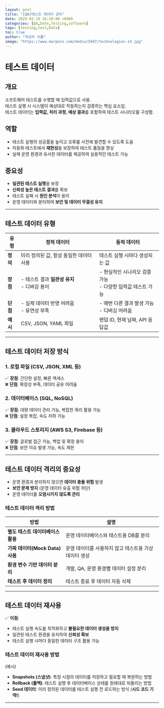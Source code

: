 ```yaml
---
layout: post
title: "[QA]테스트 데이터 관리"
date: 2025-02-19 16:20:00 +0900
categories: [QA,Date,Testing,software]
tags: [testing,test,Data]
toc: true
author: "작성자 이름"
image: "https://www.marposs.com/media/5947/technologies-14.jpg"
---  
```


  # 테스트 데이터

## 개요
소프트웨어 테스트를 수행할 때 입력값으로 사용.  
테스트 실행 시 시스템이 예상대로 작동하는지 검증하는 핵심 요소임.  
테스트 데이터는 **입력값, 처리 과정, 예상 결과**를 포함하여 테스트 시나리오를 구성함.

  
## 역할
- 테스트 실행의 성공률을 높이고 오류를 사전에 발견할 수 있도록 도움
- 자동화 테스트에서 **재현성**을 보장하여 테스트 품질을 향상
- 실제 운영 환경과 유사한 데이터를 제공하여 실용적인 테스트 가능

  
## 중요성
- **일관된 테스트 실행**을 보장
- **신뢰성 높은 테스트 결과**를 확보
- 테스트 실패 시 **원인 분석**이 용이
- 운영 데이터와 분리하여 **보안 및 데이터 무결성 유지**

  
---

## 테스트 데이터 유형

| 유형         | 정적 데이터                                      | 동적 데이터                                      |
|------------|---------------------------------|---------------------------------|
| **정의**       | 미리 정의된 값, 항상 동일한 데이터 사용 | 테스트 실행 시마다 생성되는 값 |
| **장점**       | - 테스트 결과 **일관성 유지**<br>- 디버깅 용이 | - 현실적인 시나리오 검증 가능<br>- 다양한 입력값 테스트 가능 |
| **단점**       | - 실제 데이터 반영 어려움<br>- 유연성 부족 | - 매번 다른 결과 발생 가능<br>- 디버깅 어려움 |
| **예시**       | CSV, JSON, YAML 파일 | 랜덤 ID, 현재 날짜, API 응답값 |

---

## 테스트 데이터 저장 방식

### 1. 로컬 파일 (CSV, JSON, XML 등)
✅ **장점**: 간단한 설정, 빠른 액세스  
❌ **단점**: 확장성 부족, 데이터 공유 어려움

### 2. 데이터베이스 (SQL, NoSQL)
✅ **장점**: 대량 데이터 관리 가능, 복잡한 쿼리 활용 가능  
❌ **단점**: 설정 복잡, 속도 저하 가능

### 3. 클라우드 스토리지 (AWS S3, Firebase 등)
✅ **장점**: 글로벌 접근 가능, 백업 및 확장 용이  
❌ **단점**: 보안 이슈 발생 가능, 속도 제한

---

## 테스트 데이터 격리의 중요성
- 운영 환경과 분리하지 않으면 **데이터 충돌 위험** 발생
- **보안 문제 방지** (운영 데이터 유출 위험 차단)
- 운영 데이터를 **오염시키지 않도록 관리**

### **테스트 데이터 격리 방법**

| 방법                          | 설명                                         |
|-----------------------------|--------------------------------------------|
| **별도 테스트 데이터베이스 활용** | 운영 데이터베이스와 테스트용 DB를 분리         |
| **가짜 데이터(Mock Data) 사용** | 운영 데이터를 사용하지 않고 테스트용 가상 데이터 생성 |
| **환경 변수 기반 데이터 분리**   | 개발, QA, 운영 환경별 데이터 설정 분리        |
| **테스트 후 데이터 정리**       | 테스트 종료 후 데이터 자동 삭제              |

---

## 테스트 데이터 재사용
✅ **이점**:
- 테스트 실행 속도를 최적화하고 **불필요한 데이터 생성을 방지**
- 일관된 테스트 환경을 유지하여 **신뢰성 확보**
- 테스트 실행 시마다 동일한 데이터 구조 활용 가능

### **테스트 데이터 재사용 방법**  
(예시)

- **Snapshots (스냅샷)**: 특정 시점의 데이터를 저장하고 필요할 때 복원하는 방법
- **Rollback (롤백)**: 테스트 실행 후 데이터베이스 상태를 원래대로 되돌리는 방법
- **Seed 데이터**: 미리 정의된 데이터를 테스트 실행 전 로드하는 방식 (**시드 코드 기역!**)

---


